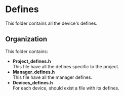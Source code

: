 # Defines
This folder contains all the device's defines.

## Organization
This folder contains:
- **Project_defines.h** \
This file have all the defines specific to the project.
- **Manager_defines.h** \
This file have all the manager defines.
- **Devices_defines.h** \
For each device, should exist a file with its defines.